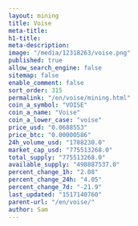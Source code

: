 ```yaml
---
layout: mining
title: Voise
meta-title: 
h1-title: 
meta-description: 
image: "/media/12318263/voise.png"
published: true
allow_search_engine: false
sitemap: false
enable_comment: false
sort_order: 315
permalink: "/en/voise/mining.html"
coin_a_symbol: "VOISE"
coin_a_name: "Voise"
coin_a_lower_case: "voise"
price_usd: "0.0688553"
price_btc: "0.00000586"
24h_volume_usd: "1788230.0"
market_cap_usd: "775513268.0"
total_supply: "775513268.0"
available_supply: "498887537.0"
percent_change_1h: "2.08"
percent_change_24h: "4.05"
percent_change_7d: "-21.9"
last_updated: "1517140760"
parent-url: "/en/voise/"
author: Sam
---
```


